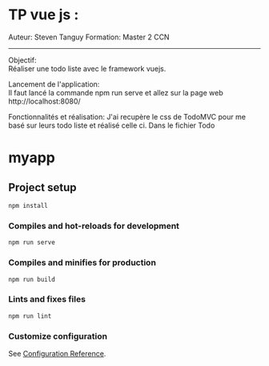 # TP vue js :

Auteur: Steven Tanguy
Formation: Master 2 CCN

---

Objectif:  
Réaliser une todo liste avec le framework vuejs.

Lancement de l'application:  
Il faut lancé la commande npm run serve et allez sur la page web http://localhost:8080/

Fonctionnalités et réalisation:
J'ai recupère le css de TodoMVC pour me basé sur leurs todo liste et réalisé celle ci.
Dans le fichier Todo

# myapp

## Project setup

```
npm install
```

### Compiles and hot-reloads for development

```
npm run serve
```

### Compiles and minifies for production

```
npm run build
```

### Lints and fixes files

```
npm run lint
```

### Customize configuration

See [Configuration Reference](https://cli.vuejs.org/config/).
